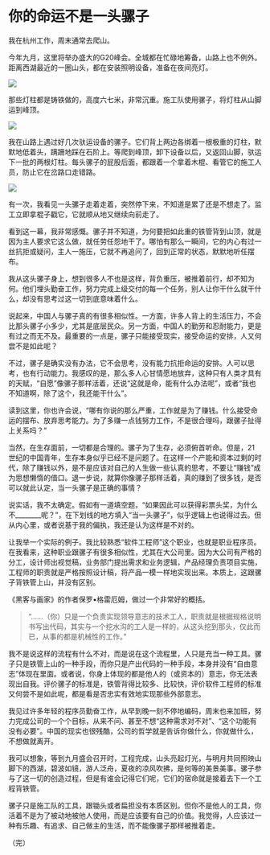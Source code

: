 # 你的命运不是一头骡子

我在杭州工作，周末通常去爬山。

今年九月，这里将举办盛大的G20峰会。全城都在忙碌地筹备，山路上也不例外。距离西湖最近的一圈山头，都在安装照明设备，准备在夜间亮灯。

![](http://www.ruanyifeng.com/blogimg/asset/2016/bg2016060704.jpg)

那些灯柱都是铸铁做的，高度六七米，非常沉重。施工队使用骡子，将灯柱从山脚运到峰顶。

![](http://www.ruanyifeng.com/blogimg/asset/2016/bg2016060705.jpg)

我在山路上遇过好几次驮运设备的骡子。它们背上两边各绑着一根极重的灯柱，默默地低着头，蹒跚地踩在石阶上。等爬到峰顶，卸下设备以后，又返回山脚，驮运下一批的两根灯柱。每头骡子的屁股后面，都跟着一个拿着木棍、看管它的施工人员，防止它在岔路口走错路。

![](http://www.ruanyifeng.com/blogimg/asset/2016/bg2016060706.jpg)

有一次，我看见一头骡子走着走着，突然停下来，不知道是累了还是不想走了。监工立即拿棍子戳它，它就顺从地又继续向前走了。

看到这一幕，我非常感慨。骡子并不知道，为何要把如此重的铁管背到山顶，就是因为主人要求它这么做，就任劳任怨地干了。哪怕有那么一瞬间，它的内心有过一丝抗拒或疑问，主人一施压，它就不再追问了，回到正常的状态，默默地听任摆布。

我从这头骡子身上，想到很多人不也是这样，背负重压，被推着前行，却不知为何。他们埋头勤奋工作，努力完成上级交付的每一个任务，别人让你干什么就干什么，却没有思考过这一切到底意味着什么。

说起来，中国人与骡子真的有很多相似性。一方面，许多人背上的生活压力，不会比那头骡子小多少，尤其是底层民众。另一方面，中国人的勤劳和忍耐能力，更是有过之而无不及。最重要的一点是，骡子只能接受现实，接受命运的安排，人又何尝不是如此呢？

不过，骡子是确实没有办法，它不会思考，没有能力抗拒命运的安排。人可以思考，也有行动能力。我感叹的是，那么多人心甘情愿地放弃，这种只有人类才具有的天赋，“自愿”像骡子那样活着，还说“这就是命，能有什么办法呢”，或者“我也不知道啊，除了这个，我还能干什么”。

读到这里，你也许会说，“哪有你说的那么严重，工作就是为了赚钱。什么接受命运的摆布、放弃思考能力。为了多赚一点钱努力工作，不是很合理吗，跟骡子扯得上关系吗？”

当然，在生存面前，一切都是合理的。骡子为了生存，必须俯首听命。但是，21世纪的中国青年，生存本身似乎已经不是问题了。在这样一个产能和资本过剩的时代，除了赚钱以外，是不是应该对自己的人生做一些认真的思考，不要让“赚钱”成为思想懒惰的借口。退一步说，就算你像骡子那样活着，真的赚到了很多钱，是否可以就此认定，当一头骡子是正确的事情？

说实话，我不太确定。假如有一道填空题，“如果因此可以获得彩票头奖，为什么不________呢？”，在下划线的地方填入“当一头骡子”，似乎逻辑上也说得过去。但从内心里，或者说基于我的偏执，我还是认为这样是不对的。

让我举一个实际的例子。我比较熟悉“软件工程师”这个职业，也就是职业程序员。在我看来，这种职业跟骡子有很多相似性，尤其在大公司里。因为大公司有严格的分工，设计师出视觉稿，业务部门提出需求和业务逻辑，产品经理负责项目实施，工程师的职责就是严格按照设计稿，将产品一模一样地实现出来。本质上，这跟骡子背铁管上山，并没有区别。

《黑客与画家》的作者保罗•格雷厄姆，做过一个非常好的概括。

> “……（你）只是一个负责实现领导意志的技术工人，职责就是根据规格说明书写出代码，其实与一个挖水沟的工人是一样的，从这头挖到那头，仅此而已，从事的都是机械性的工作。”

我不是说这样的流程有什么不对，而是说在这个流程里，人只是充当一种工具。骡子只是铁管上山的一种手段，而你只是产出代码的一种手段，本身并没有“自由意志”体现在里面。或者说，你身上体现的都是他人的（或资本的）意志，你无法表现出自我。评价骡子的标准是，铁管背得比较多、比较快，评价软件工程师的标准又何尝不是如此呢，都是看是否忠实有效地实现那些外部意志。

我见过许多年轻的程序员勤奋工作，从早到晚一刻不停地编码，周末也来加班，努力完成公司的一个个目标，从来不问、甚至不想“这种需求对不对”、“这个功能有没有必要”。中国的现实也很残酷，公司的哲学就是告诉你做什么，你就做什么，不想做就离开。

我可以想象，等到九月盛会召开时，工程完成，山头亮起灯光，与明月共同照映山脚下的西湖，碧波如镜，游人泛舟，夏夜的凉风吹拂，是何等的美景美事。骡子参与了这一切的创造过程，但是有谁会记得它们呢，它们的宿命就是接着去下一个工程背铁管。

骡子只是施工队的工具，跟锄头或者扁担没有本质区别。但你不是他人的工具，你活着不是为了被动地被他人使用，而是应该要有自己的价值。我觉得，人应该过一种有乐趣、有追求、自己做主的生活，而不能像骡子那样被推着走。

（完）
